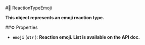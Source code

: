 #🔮 ReactionTypeEmoji

**This object represents an emoji reaction type.**

##⚙️ Properties

- **`emoji`** (**`str`** ): **Reaction emoji. List is available on the API doc.**
